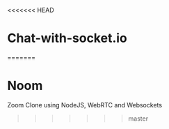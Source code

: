 <<<<<<< HEAD
# Chat-with-socket.io
=======
# Noom

Zoom Clone using NodeJS, WebRTC and Websockets
>>>>>>> master
